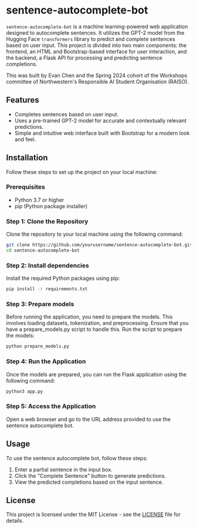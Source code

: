 # sentence-autocomplete-bot

`sentence-autocomplete-bot` is a machine learning-powered web application designed to autocomplete sentences. It utilizes the GPT-2 model from the Hugging Face `transformers` library to predict and complete sentences based on user input. This project is divided into two main components: the frontend, an HTML and Bootstrap-based interface for user interaction, and the backend, a Flask API for processing and predicting sentence completions.

This was built by Evan Chen and the Spring 2024 cohort of the Workshops committee of Northwestern's Responsible AI Student Organisation (RAISO).

## Features

- Completes sentences based on user input.
- Uses a pre-trained GPT-2 model for accurate and contextually relevant predictions.
- Simple and intuitive web interface built with Bootstrap for a modern look and feel.

## Installation

Follow these steps to set up the project on your local machine:

### Prerequisites

- Python 3.7 or higher
- pip (Python package installer)

### Step 1: Clone the Repository

Clone the repository to your local machine using the following command:

```bash
git clone https://github.com/yourusername/sentence-autocomplete-bot.git
cd sentence-autocomplete-bot
```

### Step 2: Install dependencies

Install the required Python packages using pip:

```bash
pip install -r requirements.txt
```

### Step 3: Prepare models

Before running the application, you need to prepare the models. This involves loading datasets, tokenization, and preprocessing. Ensure that you have a prepare_models.py script to handle this. Run the script to prepare the models:

```bash
python prepare_models.py
```

### Step 4: Run the Application

Once the models are prepared, you can run the Flask application using the following command:

```bash
python3 app.py
```

### Step 5: Access the Application

Open a web browser and go to the URL address provided to use the sentence autocomplete bot.

## Usage

To use the sentence autocomplete bot, follow these steps:

1. Enter a partial sentence in the input box.
2. Click the "Complete Sentence" button to generate predictions.
3. View the predicted completions based on the input sentence.

## License

This project is licensed under the MIT License - see the [LICENSE](LICENSE) file for details.
